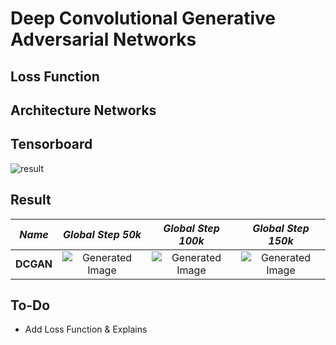 # Deep Convolutional Generative Adversarial Networks

## Loss Function


## Architecture Networks


## Tensorboard

![result](https://github.com/kozistr/Awesome-GANs/blob/master/DCGAN/dcgan_tb.png)

## Result

*Name* | *Global Step 50k* | *Global Step 100k* | *Global Step 150k*
:---: | :---: | :---: | :---:
**DCGAN**     | ![Generated Image](https://github.com/kozistr/Awesome-GANs/blob/master/DCGAN/gen_img/train_80_50000.png) | ![Generated Image](https://github.com/kozistr/Awesome-GANs/blob/master/DCGAN/gen_img/train_160_100000.png) | ![Generated Image](https://github.com/kozistr/Awesome-GANs/blob/master/DCGAN/gen_img/train_200_150000.png)

## To-Do
* Add Loss Function & Explains 